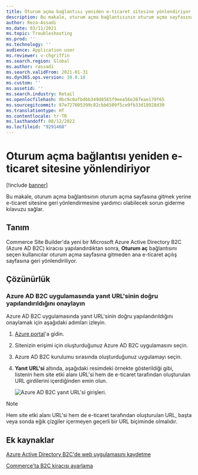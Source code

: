 ```yaml
---
title: Oturum açma bağlantısı yeniden e-ticaret sitesine yönlendiriyor
description: Bu makale, oturum açma bağlantısının oturum açma sayfasına gitmek yerine e-ticaret sitesine geri yönlendirmesine yardımcı olabilecek sorun giderme kılavuzu sağlar.
author: Reza-Assadi
ms.date: 03/11/2021
ms.topic: Troubleshooting
ms.prod: ''
ms.technology: ''
audience: Application user
ms.reviewer: v-chgriffin
ms.search.region: Global
ms.author: rassadi
ms.search.validFrom: 2021-01-31
ms.dyn365.ops.version: 10.0.18
ms.custom: ''
ms.assetid: ''
ms.search.industry: Retail
ms.openlocfilehash: 0bc9c0afbd6b349d8565f9eea56e207eae179f65
ms.sourcegitcommit: 87e727005399c82cbb6509f5ce9fb33d18928d30
ms.translationtype: HT
ms.contentlocale: tr-TR
ms.lasthandoff: 08/12/2022
ms.locfileid: "9291468"
---
```

# <a name="sign-in-link-redirects-back-to-an-e-commerce-site"></a>Oturum açma bağlantısı yeniden e-ticaret sitesine yönlendiriyor

[!include [banner](../../includes/banner.md)]

Bu makale, oturum açma bağlantısının oturum açma sayfasına gitmek yerine e-ticaret sitesine geri yönlendirmesine yardımcı olabilecek sorun giderme kılavuzu sağlar.

## <a name="description"></a>Tanım

Commerce Site Builder'da yeni bir Microsoft Azure Active Directory B2C (Azure AD B2C) kiracısı yapılandırdıktan sonra, **Oturum aç** bağlantısını seçen kullanıcılar oturum açma sayfasına gitmeden ana e-ticaret açılış sayfasına geri yönlendiriliyor.

## <a name="resolution"></a>Çözünürlük

### <a name="confirm-that-the-reply-url-is-correctly-configured-in-the-azure-ad-b2c-application"></a>Azure AD B2C uygulamasında yanıt URL'sinin doğru yapılandırıldığını onaylayın

Azure AD B2C uygulamasında yanıt URL'sinin doğru yapılandırıldığını onaylamak için aşağıdaki adımları izleyin.

1. [Azure portal](https://portal.azure.com/)'a gidin.
1. Sitenizin erişimi için oluşturduğunuz Azure AD B2C uygulamasını seçin.
1. Azure AD B2C kurulumu sırasında oluşturduğunuz uygulamayı seçin.
1. **Yanıt URL'si** altında, aşağıdaki resimdeki örnekte gösterildiği gibi, listenin hem site etki alanı URL'si hem de e-ticaret tarafından oluşturulan URL girdilerini içerdiğinden emin olun.

    ![Azure AD B2C yanıt URL'si girişleri.](media/aad-b2c-reply-url.jpg)

> [!NOTE]
> Hem site etki alanı URL'si hem de e-ticaret tarafından oluşturulan URL, başta veya sonda eğik çizgiler içermeyen geçerli bir URL biçiminde olmalıdır.

## <a name="additional-resources"></a>Ek kaynaklar

[Azure Active Directory B2C'de web uygulamasını kaydetme](/azure/active-directory-b2c/tutorial-register-applications?tabs=app-reg-ga#register-a-web-application)

[Commerce'ta B2C kiracısı ayarlama](../set-up-b2c-tenant.md)
